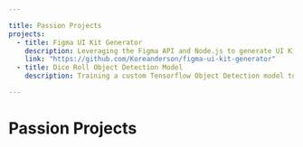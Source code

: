 ```yaml
---

title: Passion Projects
projects:
  - title: Figma UI Kit Generator
    description: Leveraging the Figma API and Node.js to generate UI Kit markup from a Figma template.
    link: "https://github.com/Koreanderson/figma-ui-kit-generator"
  - title: Dice Roll Object Detection Model
    description: Training a custom Tensorflow Object Detection model to recognize tabletop game dice roll values.

---
```


# Passion Projects

